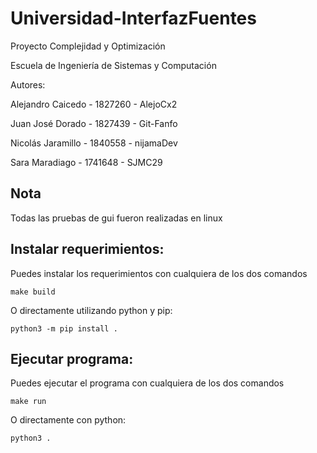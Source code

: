 # Universidad-InterfazFuentes

Proyecto Complejidad y Optimización

Escuela de Ingeniería de Sistemas y Computación

Autores:

Alejandro Caicedo - 1827260 - AlejoCx2

Juan José Dorado - 1827439 - Git-Fanfo

Nicolás Jaramillo - 1840558 - nijamaDev

Sara Maradiago - 1741648 - SJMC29

## Nota

Todas las pruebas de gui fueron realizadas en linux

## Instalar requerimientos:

Puedes instalar los requerimientos con cualquiera de los dos comandos

    make build

O directamente utilizando python y pip:

    python3 -m pip install .

## Ejecutar programa:

Puedes ejecutar el programa con cualquiera de los dos comandos

    make run

O directamente con python:

    python3 .
